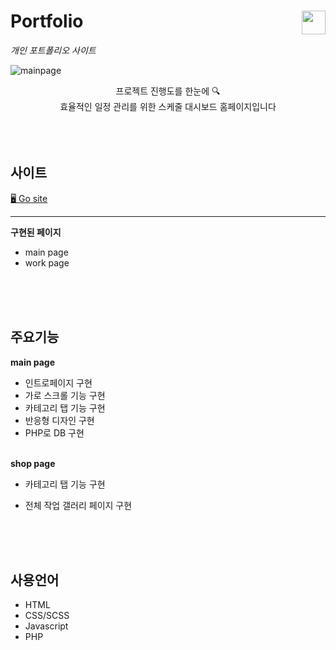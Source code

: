 # Portfolio <img src="img/poposns.jpg" width="38" align="right"/>

_개인 포트폴리오 사이트_

![mainpage](https://user-images.githubusercontent.com/84562770/145666469-d14ac024-01e6-44a6-91e8-c82470aa2208.png)

<p align="center">프로젝트 진행도를 한눈에 🔍 <br>
효율적인 일정 관리를 위한 스케줄 대시보드 홈페이지입니다<br>
<br>
<br>
<br>

## 사이트

[🖥 Go site](http://haegnim.dothome.co.kr/portfolio/)<br>

---

**구현된 페이지**

- main page
- work page

<br>
<br>
<br>

## 주요기능

**main page**

- 인트로페이지 구현
- 가로 스크롤 기능 구현
- 카테고리 탭 기능 구현
- 반응형 디자인 구현
- PHP로 DB 구현 <br><br>

**shop page**

- 카테고리 탭 기능 구현
- 전체 작업 갤러리 페이지 구현

  <br>
  <br>
  <br>

## 사용언어

- HTML
- CSS/SCSS
- Javascript
- PHP
  <br>
  <br>
  <br>
